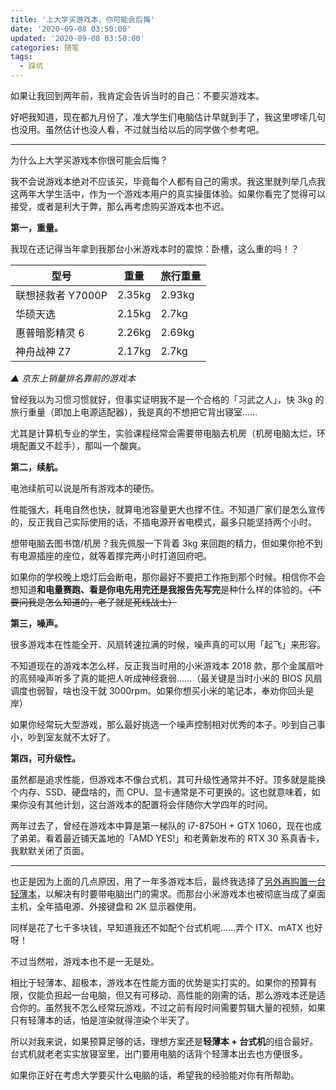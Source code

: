 ```yaml
---
title: '上大学买游戏本，你可能会后悔'
date: '2020-09-08 03:50:00'
updated: '2020-09-08 03:50:00'
categories: 随笔
tags:
  - 踩坑
---
```


如果让我回到两年前，我肯定会告诉当时的自己：不要买游戏本。

好吧我知道，现在都九月份了，准大学生们电脑估计早就到手了，我这里啰嗦几句也没用。虽然估计也没人看，不过就当给以后的同学做个参考吧。

<!--more-->

-----

为什么上大学买游戏本你很可能会后悔？

我不会说游戏本绝对不应该买，毕竟每个人都有自己的需求。我这里就列举几点我这两年大学生活中，作为一个游戏本用户的真实操蛋体验。如果你看完了觉得可以接受，或者是利大于弊，那么再考虑购买游戏本也不迟。

**第一，重量。**

我现在还记得当年拿到我那台小米游戏本时的震惊：卧槽，这么重的吗！？

| 型号              | 重量   | 旅行重量 |
| ----------------- | ------ | -------- |
| 联想拯救者 Y7000P | 2.35kg | 2.93kg   |
| 华硕天选          | 2.15kg | 2.7kg    |
| 惠普暗影精灵 6    | 2.26kg | 2.69kg   |
| 神舟战神 Z7       | 2.17kg | 2.7kg    |

*▲ 京东上销量排名靠前的游戏本*

曾经我以为习惯习惯就好，但事实证明我不是一个合格的「习武之人」，快 3kg 的旅行重量（即加上电源适配器），我是真的不想把它背出寝室……

尤其是计算机专业的学生，实验课程经常会需要带电脑去机房（机房电脑太烂，环境配置又不趁手），那叫一个酸爽。

**第二，续航。**

电池续航可以说是所有游戏本的硬伤。

性能强大，耗电自然也快，就算电池容量更大也撑不住。不知道厂家们是怎么宣传的，反正我自己实际使用的话，不插电源开省电模式，最多只能坚持两个小时。

想带电脑去图书馆/机房？我先佩服一下背着 3kg 来回跑的精力，但如果你抢不到有电源插座的座位，就等着撑完两小时打道回府吧。

如果你的学校晚上熄灯后会断电，那你最好不要把工作拖到那个时候。相信你不会想知道**和电量赛跑、看是你电先用完还是我报告先写完**是种什么样的体验的。~~（不要问我是怎么知道的，老子就是死线战士）~~

**第三，噪声。**

很多游戏本在性能全开、风扇转速拉满的时候，噪声真的可以用「起飞」来形容。

不知道现在的游戏本怎么样，反正我当时用的小米游戏本 2018 款，那个金属扇叶的高频噪声听多了真的能把人听成神经衰弱……（最关键是当时小米的 BIOS 风扇调度也弱智，啥也没干就 3000rpm。如果你想买小米的笔记本，奉劝你回头是岸）

如果你经常玩大型游戏，那么最好挑选一个噪声控制相对优秀的本子。吵到自己事小，吵到室友就不太好了。

**第四，可升级性。**

虽然都是追求性能，但游戏本不像台式机，其可升级性通常并不好。顶多就是能换个内存、SSD、硬盘啥的，而 CPU、显卡通常是不可更换的。这也就意味着，如果你没有其他计划，这台游戏本的配置将会伴随你大学四年的时间。

两年过去了，曾经在游戏本中算是第一梯队的 i7-8750H + GTX 1060，现在也成了弟弟。看着最近铺天盖地的「AMD YES!」和老黄新发布的 RTX 30 系真香卡，我默默关闭了页面。

-----

也正是因为上面的几点原因，用了一年多游戏本后，最终我选择了[另外再购置一台轻薄本](https://prinsss.github.io/setting-up-manjaro-linux/)，以解决有时要带电脑出门的需求。而那台小米游戏本也被彻底当成了桌面主机，全年插电源、外接键盘和 2K 显示器使用。

同样是花了七千多块钱，早知道我还不如配个台式机呢……弄个 ITX、mATX 也好呀！

不过当然啦，游戏本也不是一无是处。

相比于轻薄本、超极本，游戏本在性能方面的优势是实打实的。如果你的预算有限，仅能负担起一台电脑，但又有可移动、高性能的刚需的话，那么游戏本还是适合你的。虽然我不怎么经常玩游戏，不过之前有段时间需要剪辑大量的视频，如果只有轻薄本的话，怕是渲染就得渲染个半天了。

所以对我来说，如果预算足够的话，理想方案还是**轻薄本 + 台式机**的组合最好。台式机就老老实实放寝室里，出门要用电脑的话背个轻薄本出去也方便很多。

如果你正好在考虑大学要买什么电脑的话，希望我的经验能对你有所帮助。
